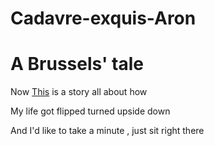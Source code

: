 # Cadavre-exquis-Aron
# A Brussels' tale

Now [This](https://www.youtube.com/watch?v=1nCqRmx3Dnw) is a story all about how  

My life got flipped turned upside down  

And I'd like to take a minute , just sit right there  